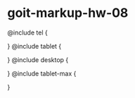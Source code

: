 # goit-markup-hw-08



@include tel {
  
}
@include tablet {

}
@include desktop {

}
@include tablet-max {

}

